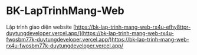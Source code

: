 # BK-LapTrinhMang-Web
Lập trình giao diện website
[https://bk-lap-trinh-mang-web-rx4u-efhy8ttpr-duytungdeveloper.vercel.app/](https://bk-lap-trinh-mang-web-rx4u-fwosbm77k-duytungdeveloper.vercel.app/)https://bk-lap-trinh-mang-web-rx4u-fwosbm77k-duytungdeveloper.vercel.app/
